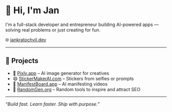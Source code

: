 # 👋 Hi, I'm Jan

I'm a full-stack developer and entrepreneur building AI-powered apps — solving real problems or just creating for fun.

🌐 [jankratochvil.dev](https://jankratochvil.dev)

---

## 🚀 Projects

- 🔮 [Pixly.app](https://pixly.app) – AI image generator for creatives  
- 😄 [StickerMakerAI.com](https://stickermakerai.com) – Stickers from selfies or prompts  
- 🎥 [ManifestBoard.app](https://manifestboard.app) – AI manifesting videos  
- 🧪 [RandomGen.org](https://randomgen.org) – Random tools to inspire and attract SEO

---

_“Build fast. Learn faster. Ship with purpose.”_
